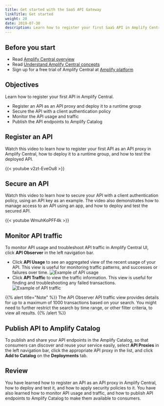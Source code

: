 ```yaml
---
title: Get started with the SaaS API Gateway
linkTitle: Get started
weight: 20
date: 2019-07-30
description: Learn how to register your first SaaS API in Amplify Central.
---
```


## Before you start

* Read [Amplify Central overview](/docs/overview)
* Read [Understand Amplify Central concepts](/docs/saas_api_gateway/fundamental_concepts)
* Sign up for a free trial of Amplify Central at [Amplify platform](https://platform.axway.com/)

## Objectives

Learn how to register your first API in Amplify Central.

* Register an API as an API proxy and deploy it to a runtime group
* Secure the API with a client authentication policy
* Monitor the API usage and traffic
* Publish the API endpoints to Amplify Catalog

## Register an API

Watch this video to learn how to register your first API as an API proxy in Amplify Central, how to deploy it to a runtime group, and how to test the deployed API.

{{< youtube v2zt-EveOu8 >}}

## Secure an API

Watch this video to learn how to secure your API with a client authentication policy, using an API key as an example. The video also demonstrates how to manage access to an API using an app, and how to deploy and test the secured API.

{{< youtube WmuhKoPFF4k >}}

## Monitor API traffic

To monitor API usage and troubleshoot API traffic in Amplify Central UI, click **API Observer** in the left navigation bar.

* Click **API Usage** to see an aggregated view of the recent usage of your API. This view is useful for monitoring traffic patterns, and successes or failures over time.
  ![Example of API usage](/Images/central/apiobserver_usage.png)
* Click **API Traffic** to view the traffic information. This view is useful for finding and troubleshooting any failed transactions.
  ![Example of API traffic](/Images/central/apiobserver_traffic.png)

{{% alert title="Note" %}}
The API Observer API traffic view provides details for up to a maximum of 1000 transactions based on your search. You might need to further restrict the search by time range, or other filter criteria, to view all results.
{{% /alert %}}

## Publish API to Amplify Catalog

To publish and share your API endpoints in the Amplify Catalog, so that consumers can discover and reuse your service easily, select **API Proxies** in the left navigation bar, click the appropriate API proxy in the list, and click **Add to Catalog** on the **Deployments** tab.

## Review

You have learned how to register an API as an API proxy in Amplify Central, how to deploy and test it, and how to apply security policies to it. You have also learned how to monitor API usage and traffic, and how to publish API endpoints to Amplify Catalog to make them available to consumers.
